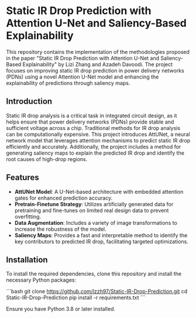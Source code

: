 # Static IR Drop Prediction with Attention U-Net and Saliency-Based Explainability

This repository contains the implementation of the methodologies proposed in the paper "Static IR Drop Prediction with Attention U-Net and Saliency-Based Explainability" by Lizi Zhang and Azadeh Davoodi. The project focuses on improving static IR drop prediction in power delivery networks (PDNs) using a novel Attention U-Net model and enhancing the explainability of predictions through saliency maps.

## Introduction

Static IR drop analysis is a critical task in integrated circuit design, as it helps ensure that power delivery networks (PDNs) provide stable and sufficient voltage across a chip. Traditional methods for IR drop analysis can be computationally expensive. This project introduces AttUNet, a neural network model that leverages attention mechanisms to predict static IR drop efficiently and accurately. Additionally, the project includes a method for generating saliency maps to explain the predicted IR drop and identify the root causes of high-drop regions.

## Features

  - **AttUNet Model**: A U-Net-based architecture with embedded attention gates for enhanced prediction accuracy.
  - **Pretrain-Finetune Strategy**: Utilizes artificially generated data for pretraining and fine-tunes on limited real design data to prevent overfitting.
  - **Data Augmentation**: Includes a variety of image transformations to increase the robustness of the model.
  - **Saliency Maps**: Provides a fast and interpretable method to identify the key contributors to predicted IR drop, facilitating targeted optimizations.

## Installation
To install the required dependencies, clone this repository and install the necessary Python packages:

\```bash
git clone https://github.com/lzzh97/Static-IR-Drop-Prediction.git
cd Static-IR-Drop-Prediction
pip install -r requirements.txt
\```

Ensure you have Python 3.8 or later installed.
